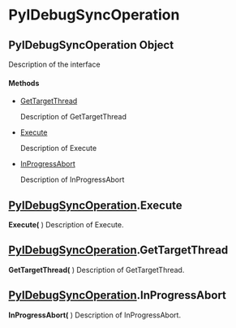 # PyIDebugSyncOperation

## PyIDebugSyncOperation Object

Description of the interface

#### Methods


  - [GetTargetThread](PyIDebugSyncOperation.md#pyidebugsyncoperationgettargetthread)

    Description of GetTargetThread&nbsp;

  - [Execute](PyIDebugSyncOperation.md#pyidebugsyncoperationexecute)

    Description of Execute&nbsp;

  - [InProgressAbort](PyIDebugSyncOperation.md#pyidebugsyncoperationinprogressabort)

    Description of InProgressAbort&nbsp;

## [PyIDebugSyncOperation](#pyidebugsyncoperation).Execute

 __Execute(__ )
Description of Execute.

## [PyIDebugSyncOperation](#pyidebugsyncoperation).GetTargetThread

 __GetTargetThread(__ )
Description of GetTargetThread.

## [PyIDebugSyncOperation](#pyidebugsyncoperation).InProgressAbort

 __InProgressAbort(__ )
Description of InProgressAbort.